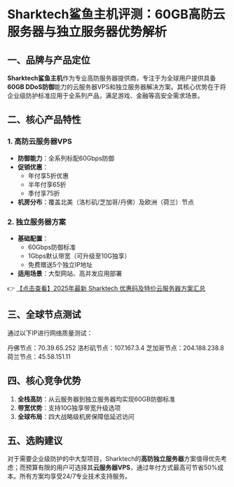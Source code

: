 # Sharktech鲨鱼主机评测：60GB高防云服务器与独立服务器优势解析

## 一、品牌与产品定位
**Sharktech鲨鱼主机**作为专业高防服务器提供商，专注于为全球用户提供具备**60GB DDoS防御**能力的云服务器VPS和独立服务器解决方案。其核心优势在于将企业级防护标准应用于全系列产品，满足游戏、金融等高安全需求场景。

## 二、核心产品特性
### 1. 高防云服务器VPS
- **防御能力**：全系列标配60Gbps防御
- **促销优惠**：
  - 年付享5折优惠
  - 半年付享65折
  - 季付享75折
- **机房分布**：覆盖北美（洛杉矶/芝加哥/丹佛）及欧洲（荷兰）节点

### 2. 独立服务器方案
- **基础配置**：
  - 60Gbps防御标准
  - 1Gbps默认带宽（可升级至10G独享）
  - 免费赠送5个独立IP地址
- **适用场景**：大型网站、高并发应用部署

👉 [【点击查看】2025年最新 Sharktech 优惠码及特价云服务器方案汇总](https://bit.ly/Sharktech)

## 三、全球节点测试
通过以下IP进行网络质量测试：

丹佛节点：70.39.65.252
洛杉矶节点：107.167.3.4
芝加哥节点：204.188.238.8
荷兰节点：45.58.151.11

## 四、核心竞争优势
1. **全栈高防**：从云服务器到独立服务器均实现60GB防御标准
2. **带宽优势**：支持10G独享带宽升级选项
3. **全球布局**：四大战略级机房保障低延迟访问

## 五、选购建议
对于需要企业级防护的中大型项目，Sharktech的**高防独立服务器**方案值得优先考虑；而预算有限的用户可选择其**云服务器VPS**，通过年付方式最高可节省50%成本。所有方案均享受24/7专业技术支持服务。